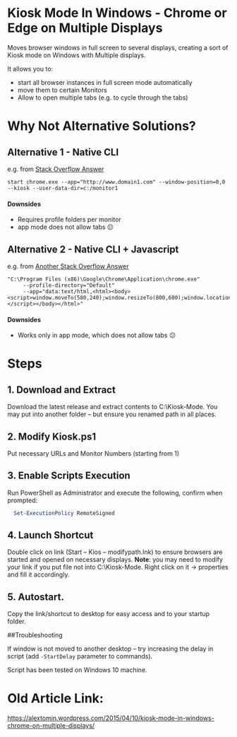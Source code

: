 # Kiosk Mode In Windows - Chrome or Edge on Multiple Displays

Moves browser windows in full screen to several displays, creating a sort of Kiosk mode on Windows with Multiple displays.

It allows you to:

- start all browser instances in full screen mode automatically
- move them to certain Monitors
- Allow to open multiple tabs (e.g. to cycle through the tabs)

# Why Not Alternative Solutions?

## Alternative 1 - Native CLI

e.g. from [Stack Overflow Answer](https://stackoverflow.com/questions/29294045/how-to-open-two-instances-of-chrome-kiosk-mode-in-different-displays-windows)

```
start chrome.exe --app="http://www.domain1.com" --window-position=0,0 --kiosk --user-data-dir=c:/monitor1
```

#### Downsides

* Requires profile folders per monitor
* app mode does not allow tabs 😕

## Alternative 2 - Native CLI + Javascript

e.g. from [Another Stack Overflow Answer](https://stackoverflow.com/questions/13436855/launch-google-chrome-from-the-command-line-with-specific-window-coordinates)

```
"C:\Program Files (x86)\Google\Chrome\Application\chrome.exe" 
     --profile-directory="Default"
     --app="data:text/html,<html><body><script>window.moveTo(580,240);window.resizeTo(800,600);window.location='http://www.test.de';</script></body></html>"
```

#### Downsides

* Works only in app mode, which does not allow tabs 😕

# Steps

## 1. Download and Extract

Download the latest release and extract contents to C:\Kiosk-Mode.
You may put into another folder – but ensure you renamed path in all places.

## 2. Modify Kiosk.ps1

Put necessary URLs and Monitor Numbers (starting from 1)

## 3. Enable Scripts Execution

Run PowerShell as Administrator and execute the following, confirm when prompted:

```powershell
  Set-ExecutionPolicy RemoteSigned
```

## 4. Launch Shortcut

Double click on link (Start – Kios – modifypath.lnk) to ensure browsers are started and opened on necessary displays.
**Note**: you may need to modify your link if you put file not into C:\Kiosk-Mode. Right click on it -> properties and fill it accordingly.

## 5. Autostart.

Copy the link/shortcut to desktop for easy access and to your startup folder.

##Troubleshooting

If window is not moved to another desktop – try increasing the delay in script (add `-StartDelay` parameter to commands).

Script has been tested on Windows 10 machine.

# Old Article Link:

https://alextomin.wordpress.com/2015/04/10/kiosk-mode-in-windows-chrome-on-multiple-displays/
